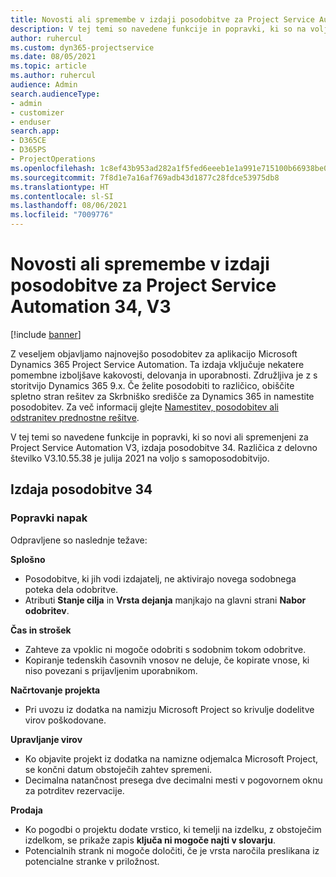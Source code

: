 ```yaml
---
title: Novosti ali spremembe v izdaji posodobitve za Project Service Automation 34, V3
description: V tej temi so navedene funkcije in popravki, ki so na voljo za Project Service Automation V3, izdaja posodobitve 34.
author: ruhercul
ms.custom: dyn365-projectservice
ms.date: 08/05/2021
ms.topic: article
ms.author: ruhercul
audience: Admin
search.audienceType:
- admin
- customizer
- enduser
search.app:
- D365CE
- D365PS
- ProjectOperations
ms.openlocfilehash: 1c8ef43b953ad282a1f5fed6eeeb1e1a991e715100b66938be03b5b5f3da575e
ms.sourcegitcommit: 7f8d1e7a16af769adb43d1877c28fdce53975db8
ms.translationtype: HT
ms.contentlocale: sl-SI
ms.lasthandoff: 08/06/2021
ms.locfileid: "7009776"
---
```

# <a name="whats-new-or-changed-in-project-service-automation-update-release-34-v3"></a>Novosti ali spremembe v izdaji posodobitve za Project Service Automation 34, V3

[!include [banner](../includes/psa-now-project-operations.md)]

Z veseljem objavljamo najnovejšo posodobitev za aplikacijo Microsoft Dynamics 365 Project Service Automation. Ta izdaja vključuje nekatere pomembne izboljšave kakovosti, delovanja in uporabnosti. Združljiva je z s storitvijo Dynamics 365 9.x. Če želite posodobiti to različico, obiščite spletno stran rešitev za Skrbniško središče za Dynamics 365 in namestite posodobitev. Za več informacij glejte [Namestitev, posodobitev ali odstranitev prednostne rešitve](/power-platform/admin/install-remove-preferred-solution).

V tej temi so navedene funkcije in popravki, ki so novi ali spremenjeni za Project Service Automation V3, izdaja posodobitve 34. Različica z delovno številko V3.10.55.38 je julija 2021 na voljo s samoposodobitvijo.

## <a name="update-release-34"></a>Izdaja posodobitve 34

### <a name="bug-fixes"></a>Popravki napak
Odpravljene so naslednje težave:

**Splošno**

- Posodobitve, ki jih vodi izdajatelj, ne aktivirajo novega sodobnega poteka dela odobritve.
- Atributi **Stanje cilja** in **Vrsta dejanja** manjkajo na glavni strani **Nabor odobritev**.

**Čas in strošek**

- Zahteve za vpoklic ni mogoče odobriti s sodobnim tokom odobritve.
- Kopiranje tedenskih časovnih vnosov ne deluje, če kopirate vnose, ki niso povezani s prijavljenim uporabnikom.

**Načrtovanje projekta**

- Pri uvozu iz dodatka na namizju Microsoft Project so krivulje dodelitve virov poškodovane.

**Upravljanje virov**

- Ko objavite projekt iz dodatka na namizne odjemalca Microsoft Project, se končni datum obstoječih zahtev spremeni.
- Decimalna natančnost presega dve decimalni mesti v pogovornem oknu za potrditev rezervacije.

**Prodaja**

- Ko pogodbi o projektu dodate vrstico, ki temelji na izdelku, z obstoječim izdelkom, se prikaže zapis **ključa ni mogoče najti v slovarju**.
- Potencialnih strank ni mogoče določiti, če je vrsta naročila preslikana iz potencialne stranke v priložnost.
